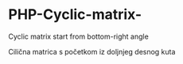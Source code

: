 # PHP-Cyclic-matrix-
Cyclic matrix start from bottom-right angle

Cilična matrica s početkom iz doljnjeg desnog kuta
